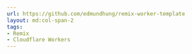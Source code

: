 ```yaml
---
url: https://github.com/edmundhung/remix-worker-template
layout: md:col-span-2
tags:
- Remix
- Cloudflare Workers
---
```

